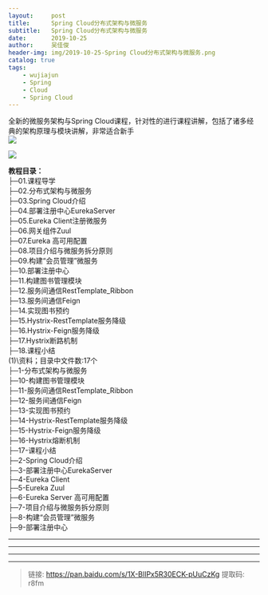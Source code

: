 ```yaml
---
layout:     post
title:      Spring Cloud分布式架构与微服务
subtitle:   Spring Cloud分布式架构与微服务
date:       2019-10-25
author:     吴佳俊
header-img: img/2019-10-25-Spring Cloud分布式架构与微服务.png
catalog: true
tags:
    - wujiajun
    - Spring
    - Cloud
    - Spring Cloud
---
```







全新的微服务架构与Spring Cloud课程，针对性的进行课程讲解，包括了诸多经典的架构原理与模块讲解，非常适合新手  
![](https://www.lthack.com/data/attachment/forum/201910/12/110720e00ypvez3elvv2g2.png)


![](https://www.lthack.com/data/attachment/forum/201910/12/110720fw0bzjd3ita00ujt.png)

  
**教程目录：**  
├─01.课程导学  
├─02.分布式架构与微服务  
├─03.Spring Cloud介绍  
├─04.部署注册中心EurekaServer  
├─05.Eureka Client注册微服务  
├─06.网关组件Zuul  
├─07.Eureka 高可用配置  
├─08.项目介绍与微服务拆分原则  
├─09.构建“会员管理”微服务  
├─10.部署注册中心  
├─11.构建图书管理模块  
├─12.服务间通信RestTemplate_Ribbon  
├─13.服务间通信Feign  
├─14.实现图书预约  
├─15.Hystrix-RestTemplate服务降级  
├─16.Hystrix-Feign服务降级  
├─17.Hystrix断路机制  
├─18.课程小结  
(1)\资料；目录中文件数:17个  
├─1-分布式架构与微服务  
├─10-构建图书管理模块  
├─11-服务间通信RestTemplate_Ribbon  
├─12-服务间通信Feign  
├─13-实现图书预约  
├─14-Hystrix-RestTemplate服务降级  
├─15-Hystrix-Feign服务降级  
├─16-Hystrix熔断机制  
├─17-课程小结  
├─2-Spring Cloud介绍  
├─3-部署注册中心EurekaServer  
├─4-Eureka Client  
├─5-Eureka Zuul  
├─6-Eureka Server 高可用配置  
├─7-项目介绍与微服务拆分原则  
├─8-构建“会员管理”微服务  
├─9-部署注册中心



-------

-------

-------

-------


> 
> 链接: https://pan.baidu.com/s/1X-BlIPx5R30ECK-pUuCzKg 
> 提取码: r8fm 



